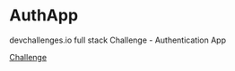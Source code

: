 # AuthApp

devchallenges.io full stack Challenge - Authentication App

[Challenge](https://devchallenges.io/challenges/N1fvBjQfhlkctmwj1tnw#)
